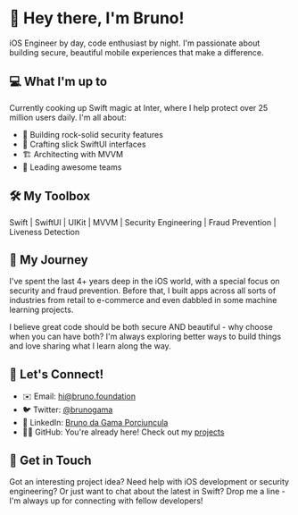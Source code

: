 # 👋 Hey there, I'm Bruno!

iOS Engineer by day, code enthusiast by night. I'm passionate about building secure, beautiful mobile experiences that make a difference.

## 💻 What I'm up to

Currently cooking up Swift magic at Inter, where I help protect over 25 million users daily. I'm all about:

- 🔐 Building rock-solid security features
- 📱 Crafting slick SwiftUI interfaces
- 🏗️ Architecting with MVVM
- 👥 Leading awesome teams

## 🛠️ My Toolbox

Swift | SwiftUI | UIKit | MVVM | Security Engineering | Fraud Prevention | Liveness Detection

## 🚀 My Journey

I've spent the last 4+ years deep in the iOS world, with a special focus on security and fraud prevention. Before that, I built apps across all sorts of industries from retail to e-commerce and even dabbled in some machine learning projects.

I believe great code should be both secure AND beautiful - why choose when you can have both? I'm always exploring better ways to build things and love sharing what I learn along the way.

## 🤙 Let's Connect!

- ✉️ Email: hi@bruno.foundation
- 🐦 Twitter: [@brunogama](https://twitter.com/brunogama)
- 💼 LinkedIn: [Bruno da Gama Porciuncula](https://www.linkedin.com/in/bruno-da-gama-porciuncula)
- 👨‍💻 GitHub: You're already here! Check out my [projects](https://github.com/brunogama?tab=repositories)

## 💬 Get in Touch

Got an interesting project idea? Need help with iOS development or security engineering? Or just want to chat about the latest in Swift? Drop me a line - I'm always up for connecting with fellow developers!
